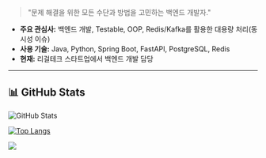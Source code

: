 > "문제 해결을 위한 모든 수단과 방법을 고민하는 백엔드 개발자."

- **주요 관심사:** 백엔드 개발, Testable, OOP, Redis/Kafka를 활용한 대용량 처리(동시성 이슈)
- **사용 기술:** Java, Python, Spring Boot, FastAPI, PostgreSQL, Redis  
- **현재:** 리걸테크 스타트업에서 백엔드 개발 담당  

---

## 📊 **GitHub Stats**



![GitHub Stats](https://github-profile-summary-cards.vercel.app/api/cards/repos-per-language?username=thedev-junyoung&theme=radical&v=3&count_private=true)


[![Top Langs](https://github-stats-alpha.vercel.app/api?username=thedev-junyoung)](https://github-stats-alpha.vercel.app)


<a href="https://hhpluscertificateofcompletion.oopy.io/">
  <img src="https://static.spartacodingclub.kr/hanghae99/plus/completion/badge_black.svg" />
</a>
